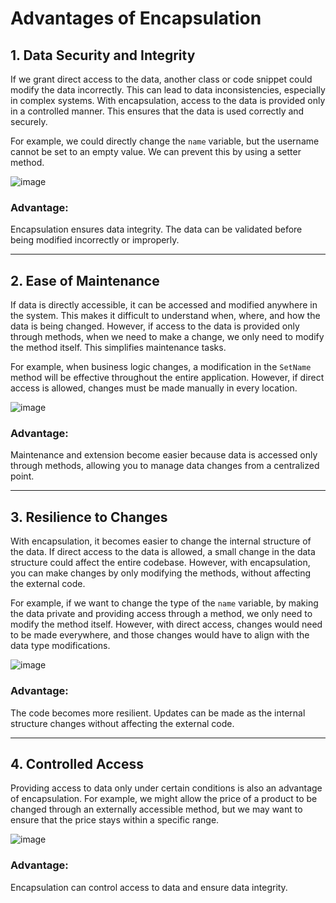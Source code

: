 # Advantages of Encapsulation

## 1. Data Security and Integrity
If we grant direct access to the data, another class or code snippet could modify the data incorrectly. This can lead to data inconsistencies, especially in complex systems. With encapsulation, access to the data is provided only in a controlled manner. This ensures that the data is used correctly and securely.

For example, we could directly change the `name` variable, but the username cannot be set to an empty value. We can prevent this by using a setter method.

![image](https://github.com/user-attachments/assets/f5e8ce24-0c9b-412b-95ab-ffd5daa3432e)

### Advantage:
Encapsulation ensures data integrity. The data can be validated before being modified incorrectly or improperly.

---

## 2. Ease of Maintenance
If data is directly accessible, it can be accessed and modified anywhere in the system. This makes it difficult to understand when, where, and how the data is being changed. However, if access to the data is provided only through methods, when we need to make a change, we only need to modify the method itself. This simplifies maintenance tasks.

For example, when business logic changes, a modification in the `SetName` method will be effective throughout the entire application. However, if direct access is allowed, changes must be made manually in every location.

![image](https://github.com/user-attachments/assets/2773f342-f221-4cf7-aef4-49fe79ea8946)

### Advantage:
Maintenance and extension become easier because data is accessed only through methods, allowing you to manage data changes from a centralized point.

---

## 3. Resilience to Changes
With encapsulation, it becomes easier to change the internal structure of the data. If direct access to the data is allowed, a small change in the data structure could affect the entire codebase. However, with encapsulation, you can make changes by only modifying the methods, without affecting the external code.

For example, if we want to change the type of the `name` variable, by making the data private and providing access through a method, we only need to modify the method itself. However, with direct access, changes would need to be made everywhere, and those changes would have to align with the data type modifications.

![image](https://github.com/user-attachments/assets/8e7bb6d1-0cfd-454a-86e6-d56a2d689a72)

### Advantage:
The code becomes more resilient. Updates can be made as the internal structure changes without affecting the external code.

---

## 4. Controlled Access
Providing access to data only under certain conditions is also an advantage of encapsulation. For example, we might allow the price of a product to be changed through an externally accessible method, but we may want to ensure that the price stays within a specific range.

![image](https://github.com/user-attachments/assets/ac379491-d467-43cd-b26f-ee1b0a14e09f)

### Advantage:
Encapsulation can control access to data and ensure data integrity.
